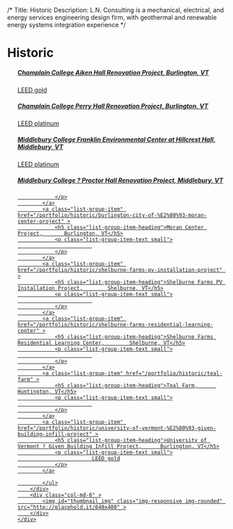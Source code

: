 /*
Title: Historic
Description: L.N. Consulting is a mechanical, electrical, and energy services engineering design firm, with geothermal and renewable energy systems integration experience
*/


# Historic

<div>
	<div class="row">
		<div class="col-md-6" >
			<ul class="list-group">
			<a class="list-group-item" href="/portfolio/historic/champlain-college-aiken-hall-renovation-project" data-img-url="/files/champlain-aiken-hall.jpg" >
				<h5 class="list-group-item-heading">Champlain College Aiken Hall Renovation Project, 	    Burlington, VT</h5>
				<p class="list-group-item-text small">
						    LEED gold
				</p>
			</a>
			<a class="list-group-item" href="/portfolio/historic/champlain-college-perry-hall-renovation-project" >
				<h5 class="list-group-item-heading">Champlain College Perry Hall Renovation Project, 	    Burlington, VT</h5>
				<p class="list-group-item-text small">
						    LEED platinum
				</p>
			</a>
			<a class="list-group-item" href="/portfolio/middlebury-college-franklin-environmental-center-at-hillcrest-hall" data-img-url="/files/middlebury_franklin.jpg" >
				<h5 class="list-group-item-heading">Middlebury College Franklin Environmental Center at Hillcrest Hall, Middlebury, VT</h5>
				<p class="list-group-item-text small">
						    LEED platinum
				</p>
			</a>
			<a class="list-group-item" href="/portfolio/historic/middlebury-college-%E2%80%93-proctor-hall-renovation-project" >
				<h5 class="list-group-item-heading">Middlebury College ? Proctor Hall Renovation Project, 	    Middlebury, VT</h5>
				<p class="list-group-item-text small">
						    
				</p>
			</a>
			<a class="list-group-item" href="/portfolio/historic/burlington-city-of-%E2%80%93-moran-center-project" >
				<h5 class="list-group-item-heading">Moran Center Project, 	    Burlington, VT</h5>
				<p class="list-group-item-text small">
						    
				</p>
			</a>
			<a class="list-group-item" href="/portfolio/historic/shelburne-farms-pv-installation-project" >
				<h5 class="list-group-item-heading">Shelburne Farms PV Installation Project, 	    Shelburne, VT</h5>
				<p class="list-group-item-text small">
						    
				</p>
			</a>
			<a class="list-group-item" href="/portfolio/historic/shelburne-farms-residential-learning-center" >
				<h5 class="list-group-item-heading">Shelburne Farms Residential Learning Center, 	    Shelburne, VT</h5>
				<p class="list-group-item-text small">
						    
				</p>
			</a>
			<a class="list-group-item" href="/portfolio/historic/teal-farm" >
				<h5 class="list-group-item-heading">Teal Farm, 	    Huntington, VT</h5>
				<p class="list-group-item-text small">
						    
				</p>
			</a>
			<a class="list-group-item" href="/portfolio/historic/university-of-vermont-%E2%80%93-given-building-infill-project" >
				<h5 class="list-group-item-heading">University of Vermont ? Given Building Infill Project, 	    Burlington, VT</h5>
				<p class="list-group-item-text small">
						    LEED gold
				</p>
			</a>

			</ul>
		</div>
		<div class="col-md-6" >
			<img id="thumbnail_img" class="img-responsive img-rounded" src="http://placehold.it/640x400" >
		</div>
	</div>
</div>
<script>
	$(document).ready(function() {
		$thumbnail = $('#thumbnail_img');
		$('a.list-group-item').hover(function() {
			$this = $(this);
			var data_url = $this.attr('data-img-url');
			if(data_url) {
				console.log(data_url);
				$thumbnail.attr('src', data_url);
			}
		});
		
	});
</script>